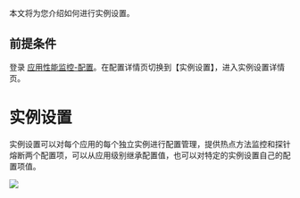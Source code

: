 本文将为您介绍如何进行实例设置。

## 前提条件

登录 [应用性能监控-配置](https://console.cloud.tencent.com/monitor/tapm/configuration)。在配置详情页切换到【实例设置】，进入实例设置详情页。

# 实例设置

实例设置可以对每个应用的每个独立实例进行配置管理，提供热点方法监控和探针熔断两个配置项，可以从应用级别继承配置值，也可以对特定的实例设置自己的配置项值。

![](https://main.qcloudimg.com/raw/89ed2f0bbbb8846052e172d842c31abb.png)